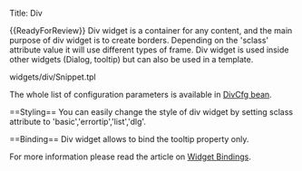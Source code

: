 Title: Div


{{ReadyForReview}}
Div widget is a container for any content, and the main purpose of div widget is to create borders. Depending on the 'sclass' attribute value it will use different types of frame. Div widget is used inside other widgets (Dialog, tooltip) but can also be used in a template. 

<srcinclude tag="wgtDivAction" lang="AT" outdent="true">widgets/div/Snippet.tpl</srcinclude>

The whole list of configuration parameters is available in [DivCfg bean](http://ariatemplates.com/aria/guide/apps/apidocs/#aria.widgets.CfgBeans:DivCfg).

<sample sample="widgets/div" />

==Styling==
You can easily change the style of div widget by setting sclass attribute to 'basic','errortip','list','dlg'.

<sample sample="widgets/div/styling" />

==Binding==
Div widget allows to bind the tooltip property only.

For more information please read the article on [Widget Bindings](Widget_Bindings).

<sample sample="widgets/div/binding" />